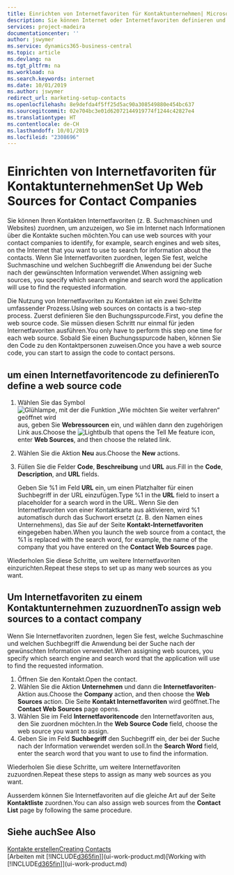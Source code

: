 ```yaml
---
title: Einrichten von Internetfavoriten für Kontaktunternehmen| Microsoft Docs
description: Sie können Internet oder Internetfavoriten definieren und diese einem Kontaktunternehmen zuordnen, die Ihnen helfen, zu identifizieren, wie Sie nach Informationen über die Kontakte suchen möchten.
services: project-madeira
documentationcenter: ''
author: jswymer
ms.service: dynamics365-business-central
ms.topic: article
ms.devlang: na
ms.tgt_pltfrm: na
ms.workload: na
ms.search.keywords: internet
ms.date: 10/01/2019
ms.author: jswymer
redirect_url: marketing-setup-contacts
ms.openlocfilehash: 8e9defda4f5ff25d5ac90a308549880e454bc637
ms.sourcegitcommit: 02e704bc3e01d62072144919774f1244c42827e4
ms.translationtype: HT
ms.contentlocale: de-CH
ms.lasthandoff: 10/01/2019
ms.locfileid: "2308696"
---
```

# <a name="set-up-web-sources-for-contact-companies"></a><span data-ttu-id="14154-103">Einrichten von Internetfavoriten für Kontaktunternehmen</span><span class="sxs-lookup"><span data-stu-id="14154-103">Set Up Web Sources for Contact Companies</span></span>
<span data-ttu-id="14154-104">Sie können Ihren Kontakten Internetfavoriten (z. B. Suchmaschinen und Websites) zuordnen, um anzuzeigen, wo Sie im Internet nach Informationen über die Kontakte suchen möchten.</span><span class="sxs-lookup"><span data-stu-id="14154-104">You can use web sources with your contact companies to identify, for example, search engines and web sites, on the Internet that you want to use to search for information about the contacts.</span></span> <span data-ttu-id="14154-105">Wenn Sie Internetfavoriten zuordnen, legen Sie fest, welche Suchmaschine und welchen Suchbegriff die Anwendung bei der Suche nach der gewünschten Information verwendet.</span><span class="sxs-lookup"><span data-stu-id="14154-105">When assigning web sources, you specify which search engine and search word the application will use to find the requested information.</span></span>

<span data-ttu-id="14154-106">Die Nutzung von Internetfavoriten zu Kontakten ist ein zwei Schritte umfassender Prozess.</span><span class="sxs-lookup"><span data-stu-id="14154-106">Using web sources on contacts is a two-step process.</span></span> <span data-ttu-id="14154-107">Zuerst definieren Sie den Buchungsspurcode.</span><span class="sxs-lookup"><span data-stu-id="14154-107">First, you define the web source code.</span></span> <span data-ttu-id="14154-108">Sie müssen diesen Schritt nur einmal für jeden Internetfavoriten ausführen.</span><span class="sxs-lookup"><span data-stu-id="14154-108">You only have to perform this step one time for each web source.</span></span> <span data-ttu-id="14154-109">Sobald Sie einen Buchungsspurcode haben, können Sie den Code zu den Kontaktpersonen zuweisen.</span><span class="sxs-lookup"><span data-stu-id="14154-109">Once you have a web source code, you can start to assign the code to contact persons.</span></span>

## <a name="to-define-a-web-source-code"></a><span data-ttu-id="14154-110">um einen Internetfavoritencode zu definieren</span><span class="sxs-lookup"><span data-stu-id="14154-110">To define a web source code</span></span>
1. <span data-ttu-id="14154-111">Wählen Sie das Symbol ![Glühlampe, mit der die Funktion „Wie möchten Sie weiter verfahren“ geöffnet wird](media/ui-search/search_small.png "Wie möchten Sie weiter verfahren?") aus, geben Sie **Webressourcen** ein, und wählen dann den zugehörigen Link aus.</span><span class="sxs-lookup"><span data-stu-id="14154-111">Choose the ![Lightbulb that opens the Tell Me feature](media/ui-search/search_small.png "Tell me what you want to do") icon, enter **Web Sources**, and then choose the related link.</span></span>
2. <span data-ttu-id="14154-112">Wählen Sie die Aktion **Neu** aus.</span><span class="sxs-lookup"><span data-stu-id="14154-112">Choose the **New** actions.</span></span>
3. <span data-ttu-id="14154-113">Füllen Sie die Felder **Code**, **Beschreibung** und **URL** aus.</span><span class="sxs-lookup"><span data-stu-id="14154-113">Fill in the **Code**, **Description**, and **URL** fields.</span></span>

    <span data-ttu-id="14154-114">Geben Sie %1 im Feld **URL** ein, um einen Platzhalter für einen Suchbegriff in der URL einzufügen.</span><span class="sxs-lookup"><span data-stu-id="14154-114">Type %1 in the **URL** field to insert a placeholder for a search word in the URL.</span></span> <span data-ttu-id="14154-115">Wenn Sie den Internetfavoriten von einer Kontaktkarte aus aktivieren, wird %1 automatisch durch das Suchwort ersetzt (z. B. den Namen eines Unternehmens), das Sie auf der Seite **Kontakt-Internetfavoriten** eingegeben haben.</span><span class="sxs-lookup"><span data-stu-id="14154-115">When you launch the web source from a contact, the %1 is replaced with the search word, for example, the name of the company that you have entered on the **Contact Web Sources** page.</span></span>

<span data-ttu-id="14154-116">Wiederholen Sie diese Schritte, um weitere Internetfavoriten einzurichten.</span><span class="sxs-lookup"><span data-stu-id="14154-116">Repeat these steps to set up as many web sources as you want.</span></span>

## <a name="to-assign-web-sources-to-a-contact-company"></a><span data-ttu-id="14154-117">Um Internetfavoriten zu einem Kontaktunternehmen zuzuordnen</span><span class="sxs-lookup"><span data-stu-id="14154-117">To assign web sources to a contact company</span></span>
<span data-ttu-id="14154-118">Wenn Sie Internetfavoriten zuordnen, legen Sie fest, welche Suchmaschine und welchen Suchbegriff die Anwendung bei der Suche nach der gewünschten Information verwendet.</span><span class="sxs-lookup"><span data-stu-id="14154-118">When assigning web sources, you specify which search engine and search word that the application will use to find the requested information.</span></span>

1. <span data-ttu-id="14154-119">Öffnen Sie den Kontakt.</span><span class="sxs-lookup"><span data-stu-id="14154-119">Open the contact.</span></span>
2. <span data-ttu-id="14154-120">Wählen Sie die Aktion **Unternehmen** und dann die **Internetfavoriten**-Aktion aus.</span><span class="sxs-lookup"><span data-stu-id="14154-120">Choose the **Company** action, and then choose the **Web Sources** action.</span></span> <span data-ttu-id="14154-121">Die Seite **Kontakt Internetfavoriten** wird geöffnet.</span><span class="sxs-lookup"><span data-stu-id="14154-121">The **Contact Web Sources** page opens.</span></span>
3. <span data-ttu-id="14154-122">Wählen Sie im Feld **Internetfavoritencode** den Internetfavoriten aus, den Sie zuordnen möchten.</span><span class="sxs-lookup"><span data-stu-id="14154-122">In the **Web Source Code** field, choose the web source you want to assign.</span></span>
4. <span data-ttu-id="14154-123">Geben Sie im Feld **Suchbegriff** den Suchbegriff ein, der bei der Suche nach der Information verwendet werden soll.</span><span class="sxs-lookup"><span data-stu-id="14154-123">In the **Search Word** field, enter the search word that you want to use to find the information.</span></span>

<span data-ttu-id="14154-124">Wiederholen Sie diese Schritte, um weitere Internetfavoriten zuzuordnen.</span><span class="sxs-lookup"><span data-stu-id="14154-124">Repeat these steps to assign as many web sources as you want.</span></span>

<span data-ttu-id="14154-125">Ausserdem können Sie Internetfavoriten auf die gleiche Art auf der Seite **Kontaktliste** zuordnen.</span><span class="sxs-lookup"><span data-stu-id="14154-125">You can also assign web sources from the **Contact List** page by following the same procedure.</span></span>

## <a name="see-also"></a><span data-ttu-id="14154-126">Siehe auch</span><span class="sxs-lookup"><span data-stu-id="14154-126">See Also</span></span>
[<span data-ttu-id="14154-127">Kontakte erstellen</span><span class="sxs-lookup"><span data-stu-id="14154-127">Creating Contacts</span></span>](marketing-create-contact-companies.md)  
<span data-ttu-id="14154-128">[Arbeiten mit [!INCLUDE[d365fin](includes/d365fin_md.md)]](ui-work-product.md)</span><span class="sxs-lookup"><span data-stu-id="14154-128">[Working with [!INCLUDE[d365fin](includes/d365fin_md.md)]](ui-work-product.md)</span></span>
